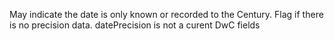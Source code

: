 May indicate the date is only known or recorded to the Century.  Flag if there is no precision data. datePrecision is not a curent DwC fields
